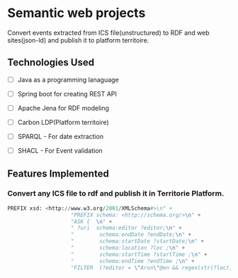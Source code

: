 # Semantic web projects 

Convert events extracted from ICS file(unstructured) to RDF and web sites(json-ld) and publish it to platform territoire.

## Technologies Used 
- [ ] Java as a programming lanaguage
- [ ] Spring boot for creating REST API
- [ ] Apache Jena for RDF modeling 
- [ ] Carbon LDP(Platform territoire)
- [ ] SPARQL -  For date extraction 
- [ ] SHACL -  For Event validation


## Features Implemented

### Convert any ICS file to rdf and publish it in Territorie Platform.

```python 
PREFIX xsd: <http://www.w3.org/2001/XMLSchema#>\n" +
                    "PREFIX schema: <http://schema.org/>\n" +
                    "ASK {  \n" +
                    " ?uri  schema:editor ?editor;\n" +
                    "        schema:endDate ?endDate;\n" +
                    "        schema:startDate ?startDate;\n" +
                    "        schema:location ?loc ;\n" +
                    "        schema:startTime ?startTime ;\n" +
                    "        schema:endTime ?endTime ;\n" +
                    "FILTER  (?editor = \"Arun\"@en && regex(str(?loc), \"%s\") &&  ?endDate = \"%s\"^^xsd:date &&  ?startDate = \"%s\"^^xsd:date && ?startTime = \"%s\"^^xsd:time && ?endTime = \"%s\"^^xsd:time )\
```